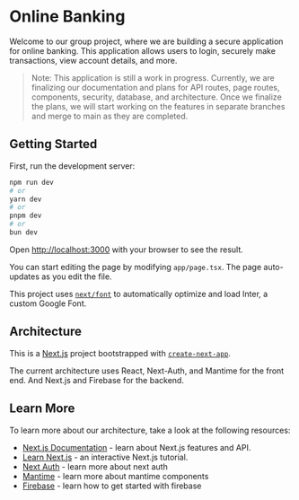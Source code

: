# Online Banking
Welcome to our group project, where we are building a secure application for online banking. This application allows users to login, securely make transactions, view account details, and more.

> Note: This application is still a work in progress. Currently, we are finalizing our documentation and plans for API routes, page routes, components, security, database, and architecture. Once we finalize the plans, we will start working on the features in separate branches and merge to main as they are completed.  

## Getting Started

First, run the development server:

```bash
npm run dev
# or
yarn dev
# or
pnpm dev
# or
bun dev
```

Open [http://localhost:3000](http://localhost:3000) with your browser to see the result.

You can start editing the page by modifying `app/page.tsx`. The page auto-updates as you edit the file.

This project uses [`next/font`](https://nextjs.org/docs/basic-features/font-optimization) to automatically optimize and load Inter, a custom Google Font.

## Architecture

This is a [Next.js](https://nextjs.org/) project bootstrapped with [`create-next-app`](https://github.com/vercel/next.js/tree/canary/packages/create-next-app).

The current architecture uses React, Next-Auth, and Mantime for the front end. And Next.js and Firebase for the backend.

## Learn More

To learn more about our architecture, take a look at the following resources:

- [Next.js Documentation](https://nextjs.org/docs) - learn about Next.js features and API.
- [Learn Next.js](https://nextjs.org/learn) - an interactive Next.js tutorial.
- [Next Auth](https://next-auth.js.org/getting-started/introduction) - learn more about next auth
- [Mantime](https://mantine.dev/) - learn more about mantime components
- [Firebase](https://firebase.google.com/docs) - learn how to get started with firebase
